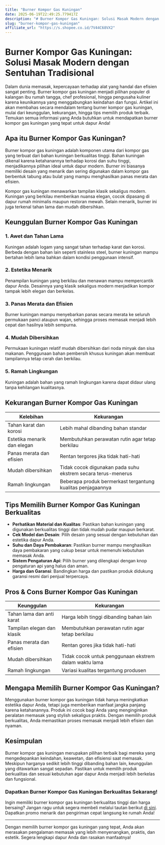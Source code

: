 ```yaml
---
title: "Burner Kompor Gas Kuningan"
date: 2025-06-19T22:49:25.779417Z
description: "# Burner Kompor Gas Kuningan: Solusi Masak Modern dengan Sentuhan Tradisional..."
slug: "burner-kompor-gas-kuningan"
affiliate_url: "https://s.shopee.co.id/7V44C68VX2"
---
```

# Burner Kompor Gas Kuningan: Solusi Masak Modern dengan Sentuhan Tradisional

Dalam dunia memasak, kepercayaan terhadap alat yang handal dan efisien sangat penting. Burner kompor gas kuningan menjadi pilihan populer di kalangan ibu rumah tangga, chef profesional, hingga pengusaha kuliner karena keunikannya yang menggabungkan keindahan dan fungsi. Artikel ini akan membahas secara mendalam tentang burner kompor gas kuningan, mulai dari keunggulan, kekurangan, hingga tips memilih produk terbaik. Temukan semua informasi yang Anda butuhkan untuk mendapatkan burner kompor gas kuningan yang tepat untuk dapur Anda!

## Apa itu Burner Kompor Gas Kuningan?

Burner kompor gas kuningan adalah komponen utama dari kompor gas yang terbuat dari bahan kuningan berkualitas tinggi. Bahan kuningan dikenal karena ketahanannya terhadap korosi dan suhu tinggi, menjadikannya pilihan ideal untuk dapur modern. Burner ini biasanya memiliki desain yang menarik dan sering digunakan dalam kompor gas berbentuk tabung atau bulat yang mampu menghasilkan panas merata dan efisien.

Kompor gas kuningan menawarkan tampilan klasik sekaligus modern. Kuningan yang berkilau memberikan nuansa elegan, cocok dipasang di dapur rumah minimalis maupun restoran mewah. Selain menarik, burner ini juga terkenal tahan lama dan mudah dibersihkan.

## Keunggulan Burner Kompor Gas Kuningan

### 1. Awet dan Tahan Lama
Kuningan adalah logam yang sangat tahan terhadap karat dan korosi. Berbeda dengan bahan lain seperti stainless steel, burner kuningan mampu bertahan lebih lama bahkan dalam kondisi penggunaan intensif.

### 2. Estetika Menarik
Penampilan kuningan yang berkilau dan menawan mampu mempercantik dapur Anda. Desainnya yang klasik sekaligus modern menjadikan kompor tampak lebih elegan dan berkelas.

### 3. Panas Merata dan Efisien
Burner kuningan mampu menyebarkan panas secara merata ke seluruh permukaan panci ataupun wajan, sehingga proses memasak menjadi lebih cepat dan hasilnya lebih sempurna.

### 4. Mudah Dibersihkan
Permukaan kuningan relatif mudah dibersihkan dari noda minyak dan sisa makanan. Penggunaan bahan pembersih khusus kuningan akan membuat tampilannya tetap cerah dan berkilau.

### 5. Ramah Lingkungan
Kuningan adalah bahan yang ramah lingkungan karena dapat didaur ulang tanpa kehilangan kualitasnya.

## Kekurangan Burner Kompor Gas Kuningan

| Kelebihan | Kekurangan |
|--------------|--------------|
| Tahan karat dan korosi | Lebih mahal dibanding bahan standar |
| Estetika menarik dan elegan | Membutuhkan perawatan rutin agar tetap berkilau |
| Panas merata dan efisien | Rentan tergores jika tidak hati-hati |
| Mudah dibersihkan | Tidak cocok digunakan pada suhu ekstrem secara terus-menerus |
| Ramah lingkungan | Beberapa produk bermerkast tergantung kualitas penjagaannya |

## Tips Memilih Burner Kompor Gas Kuningan Berkualitas

- **Perhatikan Material dan Kualitas**: Pastikan bahan kuningan yang digunakan berkualitas tinggi dan tidak mudah pudar maupun berkarat.
- **Cek Model dan Desain**: Pilih desain yang sesuai dengan kebutuhan dan estetika dapur Anda.
- **Suhu dan Daya Pembakaran**: Pastikan burner mampu menghasilkan daya pembakaran yang cukup besar untuk memenuhi kebutuhan memasak Anda.
- **Sistem Pengaturan Api**: Pilih burner yang dilengkapi dengan knop pengaturan api yang halus dan aman.
- **Harga dan Garansi**: Bandingkan harga dan pastikan produk didukung garansi resmi dari penjual terpercaya.

## Pros & Cons Burner Kompor Gas Kuningan

| Keunggulan                         | Kekurangan                                   |
|-------------------------------------|----------------------------------------------|
| Tahan lama dan anti karat          | Harga lebih tinggi dibanding bahan lain    |
| Tampilan elegan dan klasik         | Membutuhkan perawatan rutin agar tetap berkilau |
| Panas merata dan efisien           | Rentan gores jika tidak hati-hati         |
| Mudah dibersihkan                  | Tidak cocok untuk penggunaan ekstrem dalam waktu lama |
| Ramah lingkungan                   | Variasi kualitas tergantung produsen      |

## Mengapa Memilih Burner Kompor Gas Kuningan?

Menggunakan burner kompor gas kuningan tidak hanya meningkatkan estetika dapur Anda, tetapi juga memberikan manfaat jangka panjang karena ketahanannya. Produk ini cocok bagi Anda yang menginginkan peralatan memasak yang stylish sekaligus praktis. Dengan memilih produk berkualitas, Anda memastikan proses memasak menjadi lebih efisien dan nyaman.

## Kesimpulan

Burner kompor gas kuningan merupakan pilihan terbaik bagi mereka yang mengedepankan keindahan, keawetan, dan efisiensi saat memasak. Meskipun harganya sedikit lebih tinggi dibanding bahan lain, keunggulan yang ditawarkan sangat sepadan. Pastikan untuk memilih produk berkualitas dan sesuai kebutuhan agar dapur Anda menjadi lebih berkelas dan fungsional.

### Dapatkan Burner Kompor Gas Kuningan Berkualitas Sekarang!

Ingin memiliki burner kompor gas kuningan berkualitas tinggi dan harga bersaing? Jangan ragu untuk segera membeli melalui tautan berikut [di sini](https://s.shopee.co.id/7V44C68VX2). Dapatkan promo menarik dan pengiriman cepat langsung ke rumah Anda!

---

Dengan memilih burner kompor gas kuningan yang tepat, Anda akan merasakan pengalaman memasak yang lebih menyenangkan, praktis, dan estetik. Segera lengkapi dapur Anda dan rasakan manfaatnya!